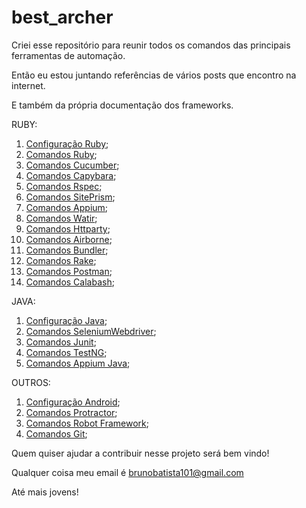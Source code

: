 # best_archer
Criei esse repositório para reunir todos os comandos das principais ferramentas de automação.

Então eu estou juntando referências de vários posts que encontro na internet.

E também da própria documentação dos frameworks.

RUBY:
1. [Configuração Ruby](https://github.com/brunobatista25/best_archer/blob/master/tests/ConfiguracaoRuby/configuracao_ruby.md);
2. [Comandos Ruby](https://github.com/brunobatista25/best_archer/blob/master/tests/Ruby/comandos_ruby.md);
3. [Comandos Cucumber](https://github.com/brunobatista25/best_archer/blob/master/tests/Cucumber/comandos_cucumber.md);
4. [Comandos Capybara](https://github.com/brunobatista25/best_archer/blob/master/tests/Capybara/comandos_capybara.md);
5. [Comandos Rspec](https://github.com/brunobatista25/best_archer/blob/master/tests/Rspec/comandos_rspec.md);
6. [Comandos SitePrism](https://github.com/brunobatista25/best_archer/blob/master/tests/SitePrism/comandos_siteprism.md);
7. [Comandos Appium](https://github.com/brunobatista25/best_archer/blob/master/tests/Appium/comandos_appium.md);
8. [Comandos Watir](https://github.com/brunobatista25/best_archer/blob/master/tests/Watir/comandos_watir.md);
9. [Comandos Httparty](https://github.com/brunobatista25/best_archer/blob/master/tests/Httparty/comandos_httparty.md);
10. [Comandos Airborne](https://github.com/brunobatista25/best_archer/blob/master/tests/Airborne/comandos_airborne.md);
11. [Comandos Bundler](https://github.com/brunobatista25/best_archer/blob/master/tests/Bundler/01-introducao_bundler.md);
12. [Comandos Rake](https://github.com/brunobatista25/best_archer/blob/master/tests/Rake/comandos_rake.md);
13. [Comandos Postman](https://github.com/brunobatista25/best_archer/blob/master/tests/Postman/comandos_postman.md);
14. [Comandos Calabash](https://github.com/brunobatista25/best_archer/blob/master/tests/Calabash/comandos_calabash.md);

JAVA:

1. [Configuração Java](https://github.com/brunobatista25/best_archer/blob/master/tests/Java/configuracao_java.md);
2. [Comandos SeleniumWebdriver](https://github.com/brunobatista25/best_archer/blob/master/tests/SeleniumWebdriver/comandos_webdriver.md);
4. [Comandos Junit](https://github.com/brunobatista25/best_archer/blob/master/tests/Junit/comandos_junit.md);
4. [Comandos TestNG](https://github.com/brunobatista25/best_archer/blob/master/tests/TestNG/comandos_testng.md);
4. [Comandos Appium Java](https://github.com/brunobatista25/best_archer/blob/master/tests/AppiumJava/comandos_appiumjava.md);


OUTROS:
1. [Configuração Android](https://github.com/brunobatista25/best_archer/blob/master/tests/ConfiguracaoAndroid/configuracao_android.md);
2. [Comandos Protractor](https://github.com/brunobatista25/best_archer/blob/master/tests/Protractor/comandos_protractor.md);
3. [Comandos Robot Framework](https://github.com/brunobatista25/best_archer/blob/master/tests/RobotFramework/comandos_robotframework.md);
4. [Comandos Git](https://github.com/brunobatista25/best_archer/blob/master/tests/%20Git/comandos_git.md);


Quem quiser ajudar a contribuir nesse projeto será bem vindo!

Qualquer coisa meu email é brunobatista101@gmail.com

Até mais jovens!
